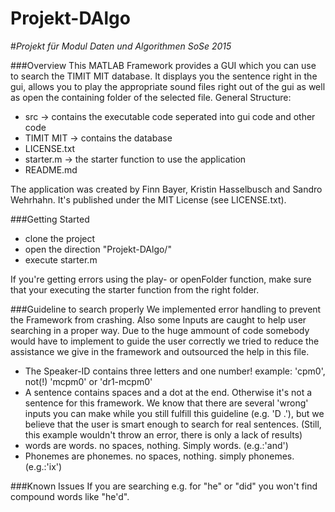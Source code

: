 # Projekt-DAlgo
#*Projekt für Modul Daten und Algorithmen SoSe 2015*

###Overview
This MATLAB Framework provides a GUI which you can use to search the TIMIT MIT database. It displays you the sentence right in the gui, allows you to play the appropriate sound files right out of the gui as well as open the containing folder of the selected file.
General Structure:
* src -> contains the executable code seperated into gui code and other code
* TIMIT MIT -> contains the database
* LICENSE.txt 
* starter.m -> the starter function to use the application
* README.md

The application was created by Finn Bayer, Kristin Hasselbusch and Sandro Wehrhahn. It's published under the MIT License (see LICENSE.txt).


###Getting Started
* clone the project
* open the direction "Projekt-DAlgo/"
* execute starter.m

If you're getting errors using the play- or openFolder function, make sure that your executing the starter function from the right folder.

###Guideline to search properly
We implemented error handling to prevent the Framework from crashing. Also some Inputs are caught to help user searching in a proper way.
Due to the huge ammount of code somebody would have to implement to guide the user correctly we tried to reduce the assistance we give in the framework and outsourced the help in this file.
* The Speaker-ID contains three letters and one number! example: 'cpm0', not(!) 'mcpm0' or 'dr1-mcpm0'
* A sentence contains spaces and a dot at the end. Otherwise it's not a sentence for this framework. We know that there are several 'wrong' inputs you can make while you still fulfill this guideline (e.g. 'D .'), but we believe that the user is smart enough to search for real sentences. (Still, this example wouldn't throw an error, there is only a lack of results)
* words are words. no spaces, nothing. Simply words. (e.g.:'and')
* Phonemes are phonemes. no spaces, nothing. simply phonemes. (e.g.:'ix')

###Known Issues
If you are searching e.g. for "he" or "did" you won't find compound words like "he'd". 


